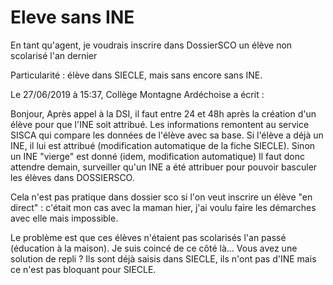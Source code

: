 # Eleve sans INE

En tant qu'agent, je voudrais inscrire dans DossierSCO un élève non scolarisé l'an dernier 

Particularité : élève dans SIECLE, mais sans encore sans INE.

Le 27/06/2019 à 15:37, Collège Montagne Ardéchoise a écrit :

Bonjour,
  Après appel à la DSI, il faut entre 24 et 48h après la création d'un élève pour que l'INE soit attribué. Les informations remontent au service SISCA qui compare les données de l'élève avec sa base. Si l'élève a déjà un INE, il lui est attribué (modification automatique de la fiche SIECLE). Sinon un INE "vierge" est donné (idem, modification automatique)
  Il faut donc attendre demain, surveiller qu'un INE a été attribuer pour pouvoir basculer les élèves dans DOSSIERSCO.

  Cela n'est pas pratique dans dossier sco si l'on veut inscrire un élève "en direct" : c'était mon cas avec la maman hier, j'ai voulu faire les démarches avec elle mais impossible.

  Le problème est que ces élèves n'étaient pas scolarisés l'an passé
  (éducation à la maison). Je suis coincé de ce côté là... Vous avez une
  solution de repli ?
  Ils sont déjà saisis dans SIECLE, ils n'ont pas d'INE mais ce n'est pas
  bloquant pour SIECLE.

